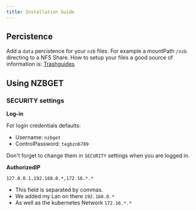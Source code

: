```yaml
---
title: Installation Guide
---
```


## Percistence

Add a `data` percistence for your `nzb` files. For example a mountPath `/nzb` directing to a NFS Share.
How to setup your files a good source of information is: [Trashguides](https://trash-guides.info/Downloaders/NZBGet/Basic-Setup/)

## Using NZBGET

### SECURITY settings

**Log-in**

For login credentials defaults:
- Username: `nzbget`
- ControlPassword: `tegbzn6789`

Don't forget to change them in `SECURITY` settings when you are logged in.

**AuthorizedIP**

`127.0.0.1,192.168.0.*,172.16.*.*`

- This field is separated by commas.
- We added my Lan on there `192.168.0.*`
- As well as the kubernetes Network `172.16.*.*`


